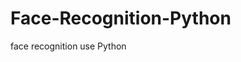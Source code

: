 # Face-Recognition-Python
face recognition use Python 

<!-- ### Datasets
#### Use Real and Fake Face Detection
- https://www.kaggle.com/ciplab/real-and-fake-face-detection/code


- https://www.mathworks.com/matlabcentral/answers/143070-eigen-face-principal-component-analysis -->
